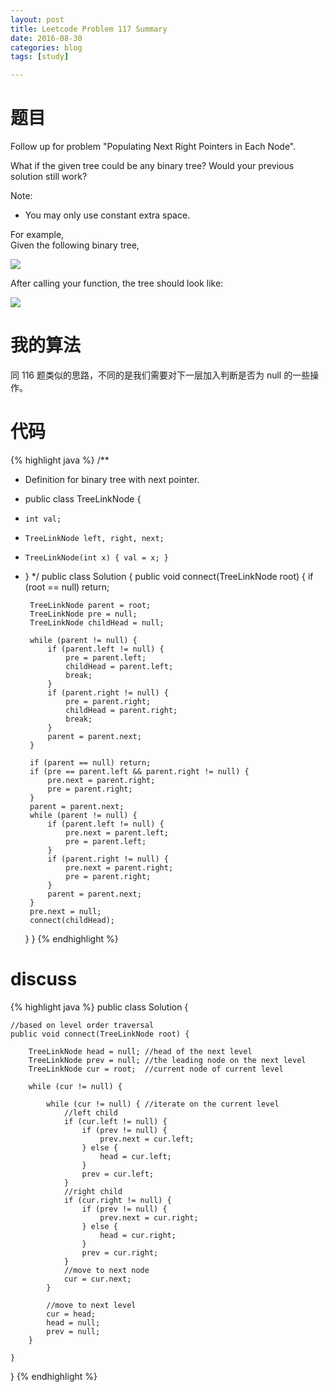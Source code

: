 ```yaml
---
layout: post
title: Leetcode Problem 117 Summary
date: 2016-08-30
categories: blog
tags: [study]

---
```


# 题目

Follow up for problem "Populating Next Right Pointers in Each Node".

What if the given tree could be any binary tree? Would your previous solution still work?

Note:

* You may only use constant extra space.

For example,  
Given the following binary tree,

![](https://lisencn11.github.io/img/problem117_1.png)

After calling your function, the tree should look like:

![](https://lisencn11.github.io/img/problem117_2.png)

# 我的算法

同 116 题类似的思路，不同的是我们需要对下一层加入判断是否为 null 的一些操作。

# 代码

{% highlight java %}
/**
 * Definition for binary tree with next pointer.
 * public class TreeLinkNode {
 *     int val;
 *     TreeLinkNode left, right, next;
 *     TreeLinkNode(int x) { val = x; }
 * }
 */
public class Solution {
    public void connect(TreeLinkNode root) {
        if (root == null) return;
        
        TreeLinkNode parent = root;
        TreeLinkNode pre = null;
        TreeLinkNode childHead = null;
        
        while (parent != null) {
            if (parent.left != null) {
                pre = parent.left;
                childHead = parent.left;
                break;
            }
            if (parent.right != null) {
                pre = parent.right;
                childHead = parent.right;
                break;
            }
            parent = parent.next;
        }
        
        if (parent == null) return;
        if (pre == parent.left && parent.right != null) {
            pre.next = parent.right;
            pre = parent.right;
        }
        parent = parent.next;
        while (parent != null) {
            if (parent.left != null) {
                pre.next = parent.left;
                pre = parent.left;
            }
            if (parent.right != null) {
                pre.next = parent.right;
                pre = parent.right;
            }
            parent = parent.next;
        }
        pre.next = null;
        connect(childHead);
    }
}
{% endhighlight %}

# discuss

{% highlight java %}
public class Solution {
    
    //based on level order traversal
    public void connect(TreeLinkNode root) {

        TreeLinkNode head = null; //head of the next level
        TreeLinkNode prev = null; //the leading node on the next level
        TreeLinkNode cur = root;  //current node of current level

        while (cur != null) {
            
            while (cur != null) { //iterate on the current level
                //left child
                if (cur.left != null) {
                    if (prev != null) {
                        prev.next = cur.left;
                    } else {
                        head = cur.left;
                    }
                    prev = cur.left;
                }
                //right child
                if (cur.right != null) {
                    if (prev != null) {
                        prev.next = cur.right;
                    } else {
                        head = cur.right;
                    }
                    prev = cur.right;
                }
                //move to next node
                cur = cur.next;
            }
            
            //move to next level
            cur = head;
            head = null;
            prev = null;
        }
        
    }
}
{% endhighlight %}